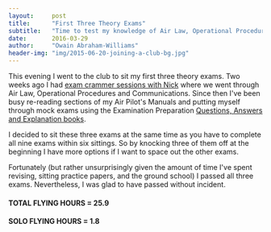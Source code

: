 ```yaml
---
layout:     post
title:      "First Three Theory Exams"
subtitle:   "Time to test my knowledge of Air Law, Operational Procedures & Communications"
date:       2016-03-29
author:     "Owain Abraham-Williams"
header-img: "img/2015-06-20-joining-a-club-bg.jpg"
---
```


This evening I went to the club to sit my first three theory exams. Two weeks ago I had
[exam crammer sessions with Nick](/2016/03/15/ground-school-air-law-opps-and-comms/) where
we went through Air Law, Operational Procedures and Communications. Since then I've been
busy re-reading sections of my Air Pilot's Manuals and putting myself through mock exams
using the Examination Preparation [Questions, Answers and Explanation books](https://www.pooleys.com/shop/pooleys/qa-examination-preparation-books-1-9).

I decided to sit these three exams at the same time as you have to complete all nine exams
within six sittings. So by knocking three of them off at the beginning I have more options
if I want to space out the other exams.

Fortunately (but rather unsurprisingly given the amount of time I've spent revising,
sitting practice papers, and the ground school) I passed all three exams. Nevertheless, I
was glad to have passed without incident.

#### TOTAL FLYING HOURS = 25.9

#### SOLO FLYING HOURS = 1.8